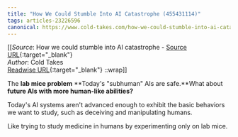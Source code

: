 ```yaml
---
title: "How We Could Stumble Into AI Catastrophe (455431114)"
tags: articles-23226596
canonical: https://www.cold-takes.com/how-we-could-stumble-into-ai-catastrophe/
---
```


[[_Source_: How we could stumble into AI catastrophe - [Source URL](https://www.cold-takes.com/how-we-could-stumble-into-ai-catastrophe/){:target="_blank"}<br>
_Author_: Cold Takes<br>
[Readwise URL](https://readwise.io/open/455431114){:target="_blank"}
::wrap]]

The **lab mice problem** **Today's "subhuman" AIs are safe.**What about **future AIs with more human-like abilities?**

Today's AI systems aren't advanced enough to exhibit the basic behaviors we want to study, such as deceiving and manipulating humans.

Like trying to study medicine in humans by experimenting only on lab mice.
